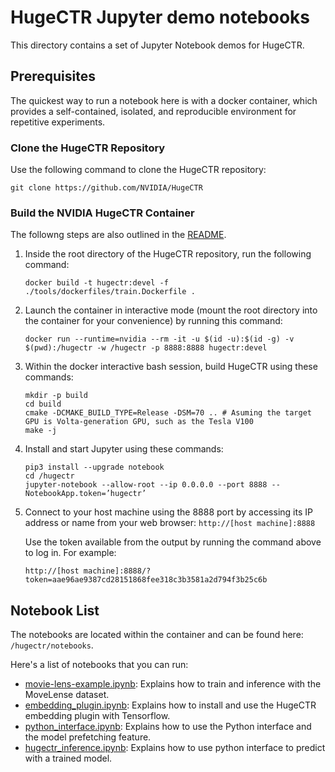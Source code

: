 # HugeCTR Jupyter demo notebooks
This directory contains a set of Jupyter Notebook demos for HugeCTR.

## Prerequisites
The quickest way to run a notebook here is with a docker container, which provides a self-contained, isolated, and reproducible environment for repetitive experiments.

### Clone the HugeCTR Repository
Use the following command to clone the HugeCTR repository:
```
git clone https://github.com/NVIDIA/HugeCTR
```
### Build the NVIDIA HugeCTR Container
The followng steps are also outlined in the [README](../README.md#2-build-docker-image-and-hugectr).

1. Inside the root directory of the HugeCTR repository, run the following command:
   ```
   docker build -t hugectr:devel -f ./tools/dockerfiles/train.Dockerfile .
   ```

2. Launch the container in interactive mode (mount the root directory into the container for your convenience) by running this command: 
   ```
   docker run --runtime=nvidia --rm -it -u $(id -u):$(id -g) -v $(pwd):/hugectr -w /hugectr -p 8888:8888 hugectr:devel
   ```

3. Within the docker interactive bash session, build HugeCTR using these commands:
   ```
   mkdir -p build
   cd build
   cmake -DCMAKE_BUILD_TYPE=Release -DSM=70 .. # Asuming the target GPU is Volta-generation GPU, such as the Tesla V100
   make -j
   ```

4. Install and start Jupyter using these commands: 
   ```
   pip3 install --upgrade notebook
   cd /hugectr
   jupyter-notebook --allow-root --ip 0.0.0.0 --port 8888 --NotebookApp.token=’hugectr’
   ```

5. Connect to your host machine using the 8888 port by accessing its IP address or name from your web browser: `http://[host machine]:8888`

   Use the token available from the output by running the command above to log in. For example:

   `http://[host machine]:8888/?token=aae96ae9387cd28151868fee318c3b3581a2d794f3b25c6b`


## Notebook List
The notebooks are located within the container and can be found here: `/hugectr/notebooks`.

Here's a list of notebooks that you can run:
- [movie-lens-example.ipynb](movie-lens-example.ipynb): Explains how to train and inference with the MoveLense dataset.
- [embedding_plugin.ipynb](embedding_plugin.ipynb): Explains how to install and use the HugeCTR embedding plugin with Tensorflow.
- [python_interface.ipynb](python_interface.ipynb): Explains how to use the Python interface and the model prefetching feature.
- [hugectr_inference.ipynb](hugectr_inference.ipynb): Explains how to use python interface to predict with a trained model.